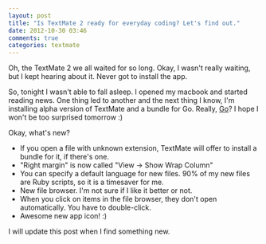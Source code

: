 ```yaml
---
layout: post
title: "Is TextMate 2 ready for everyday coding? Let's find out."
date: 2012-10-30 03:46
comments: true
categories: textmate
---
```


Oh, the TextMate 2 we all waited for so long. Okay, I wasn't really waiting, 
but I kept hearing about it. Never got to install the app.

So, tonight I wasn't able to fall asleep. I opened my macbook and started reading
news. One thing led to another and the next thing I know, I'm installing alpha
version of TextMate and a bundle for Go. Really, [Go](http://golang.org)? I hope
I won't be too surprised tomorrow :)

Okay, what's new?

* If you open a file with unknown extension, TextMate will offer to install a 
    bundle for it, if there's one.
* "Right margin" is now called "View -> Show Wrap Column"
* You can specify a default language for new files. 90% of my new files are Ruby 
    scripts, so it is a timesaver for me.
* New file browser. I'm not sure if I like it better or not.
* When you click on items in the file browser, they don't open automatically. You have to double-click.
* Awesome new app icon! :)



I will update this post when I find something new.